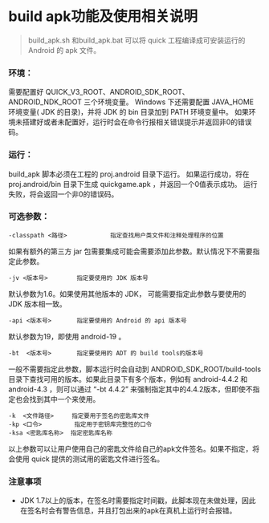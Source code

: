 # build apk功能及使用相关说明

> build_apk.sh 和build_apk.bat 可以将 quick 工程编译成可安装运行的 Android 的 apk 文件。

### 环境：
需要配置好 QUICK_V3_ROOT、ANDROID_SDK_ROOT、ANDROID_NDK_ROOT 三个环境变量。
Windows 下还需要配置 JAVA_HOME 环境变量( JDK 的目录)，并将 JDK 的 bin 目录加到 PATH 环境变量中。
如果环境未搭建好或者未配置好，运行时会在命令行报相关错误提示并返回非0的错误码。

### 运行：
build_apk 脚本必须在工程的 proj.android 目录下运行。
如果运行成功，将在 proj.android/bin 目录下生成 quickgame.apk ，并返回一个0值表示成功。
运行失败，将会返回一个非0的错误码。

### 可选参数：

    -classpath <路径>            指定查找用户类文件和注释处理程序的位置

如果有额外的第三方 jar 包需要集成可能会需要添加此参数。默认情况下不需要指定此参数。

    -jv <版本号>        指定要使用的 JDK 版本号
    
默认参数为1.6。如果使用其他版本的 JDK， 可能需要指定此参数与要使用的 JDK 版本相一致。

    -api <版本号>       指定要使用的 Android 的 api 版本号
    
默认参数为19，即使用 android-19 。

    -bt  <版本号>       指定要使用的 ADT 的 build tools的版本号

一般不需要指定此参数，脚本运行时会自动到 ANDROID_SDK_ROOT/build-tools 目录下查找可用的版本。如果此目录下有多个版本，例如有 android-4.4.2 和 android-4.3 ，则可以通过 “-bt 4.4.2” 来强制指定其中的4.4.2版本，但即使不指定也会找到其中一个来使用。

    -k  <文件路径>     指定要用于签名的密匙库文件
    -kp <口令>         指定用于密钥库完整性的口令
    -ksa <密匙库名称>  指定密匙库名称
    
以上参数可以让用户使用自己的密匙文件给自己的apk文件签名。如果不指定，将会使用 quick 提供的测试用的密匙文件进行签名。

### 注意事项
- JDK 1.7以上的版本，在签名时需要指定时间戳，此脚本现在未做处理，因此在签名时会有警告信息，并且打包出来的apk在真机上运行时会报错。
